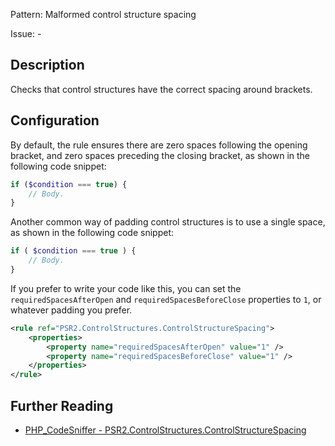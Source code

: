 Pattern: Malformed control structure spacing

Issue: -

## Description

Checks that control structures have the correct spacing around brackets.

## Configuration

By default, the rule ensures there are zero spaces following the opening bracket, and zero spaces preceding the closing bracket, as shown in the following code snippet:

```php
if ($condition === true) {
    // Body.
}
```

Another common way of padding control structures is to use a single space, as shown in the following code snippet:

```php
if ( $condition === true ) {
    // Body.
}
```

If you prefer to write your code like this, you can set the `requiredSpacesAfterOpen` and `requiredSpacesBeforeClose` properties to `1`, or whatever padding you prefer.

```xml
<rule ref="PSR2.ControlStructures.ControlStructureSpacing">
    <properties>
        <property name="requiredSpacesAfterOpen" value="1" />
        <property name="requiredSpacesBeforeClose" value="1" />
    </properties>
</rule>
```

## Further Reading

* [PHP_CodeSniffer - PSR2.ControlStructures.ControlStructureSpacing](https://github.com/PHPCSStandards/PHP_CodeSniffer/blob/master/src/Standards/PSR2/Sniffs/ControlStructures/ControlStructureSpacingSniff.php)